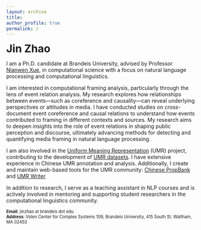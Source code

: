 ```yaml
---
layout: archive
title: 
author_profile: true
permalink: /
---
```


<span style="font-size:2em">**Jin Zhao**</span>

I am a Ph.D. candidate at Brandeis University, advised by Professor [Nianwen Xue](https://www.cs.brandeis.edu/~xuen/), in computational science with a focus on natural language processing and computational linguistics.

I am interested in computational framing analysis, particularly through the lens of event relation analysis. My research explores how relationships between events—such as coreference and causality—can reveal underlying perspectives or attitudes in media. I have conducted studies on cross-document event coreference and causal relations to understand how events contributed to framing in different contexts and sources. My research aims to deepen insights into the role of event relations in shaping public perception and discourse, ultimately advancing methods for detecting and quantifying media framing in natural language processing.

I am also involved in the [Uniform Meaning Representation](https://umr4nlp.github.io/web/) (UMR) project, contributing to the development of [UMR datasets](https://lindat.mff.cuni.cz/repository/xmlui/handle/11234/1-5198). I have extensive experience in Chinese UMR annotation and analysis. Additionally, I create and maintain web-based tools for the UMR community: [Chinese PropBank](https://chinese-propbank.herokuapp.com/) and [UMR Writer](http://umr-tool.cs.brandeis.edu/)

In addition to research, I serve as a teaching assistant in NLP courses and is actively involved in mentoring and supporting student researchers in the computational linguistics community.

<span style="font-size:0.8em">**Email**: jinzhao at brandeis dot edu</span><br/>
<span style="font-size:0.8em">**Address**: Volen Center for Complex Systems 109,
Brandeis University, 415 South St.
Waltham, MA 02453</span>



